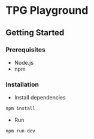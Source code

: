 # TPG Playground

## Getting Started

### Prerequisites

- Node.js
- npm

### Installation

- Install dependencies

```bash
npm install
```

- Run

```bash
npm run dev
```
